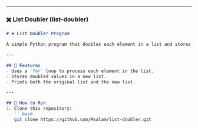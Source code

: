 
---

### ✖️ List Doubler (list-doubler)

```markdown
# ✖️ List Doubler Program

A simple Python program that doubles each element in a list and stores the results in a new list.

---

## 🚀 Features
- Uses a `for` loop to process each element in the list.
- Stores doubled values in a new list.
- Prints both the original list and the new list.

---

## 📂 How to Run
1. Clone this repository:
   ```bash
   git clone https://github.com/Msalam/list-doubler.git
